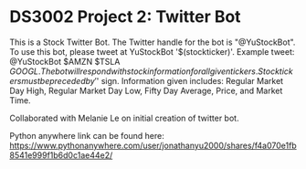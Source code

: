 # DS3002 Project 2: Twitter Bot
This is a Stock Twitter Bot.  The Twitter handle for the bot is "@YuStockBot".  To use this bot, please tweet at YuStockBot '$(stockticker)'. Example tweet: @YuStockBot $AMZN $TSLA $GOOGL.  The bot will respond with stock information for all given tickers.  Stock tickers must be preceded by '$' sign. Information given includes: Regular Market Day High, Regular Market Day Low, Fifty Day Average, Price, and Market Time.  

Collaborated with Melanie Le on initial creation of twitter bot. 

Python anywhere link can be found here: https://www.pythonanywhere.com/user/jonathanyu2000/shares/f4a070e1fb8541e999f1b6d0c1ae44e2/
